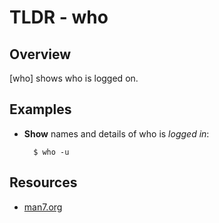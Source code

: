 TLDR - who
==========

Overview
--------

[who] shows who is logged on.

Examples
--------

- **Show** names and details of who is *logged in*:

        $ who -u

Resources
---------

- [man7.org](http://man7.org/linux/man-pages/man1/who.1.html)

[man7]: man7.org
